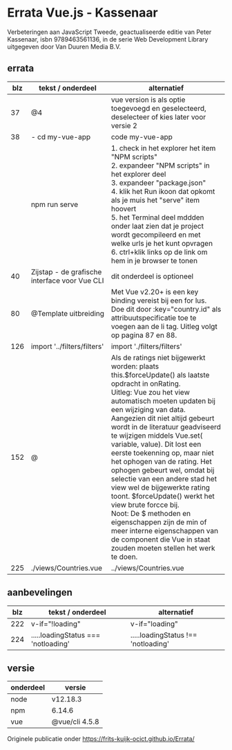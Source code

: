 # Errata Vue.js - Kassenaar
Verbeteringen aan JavaScript Tweede, geactualiseerde editie van Peter Kassenaar, isbn 9789463561136, in de serie Web Development Library uitgegeven door Van Duuren Media B.V.

## errata

| blz | tekst / onderdeel | alternatief |
| - | - | - |
| 37 | @4 | vue version is als optie toegevoegd en geselecteerd, deselecteer of kies later voor versie 2 |
| 38 | - cd my-vue-app | code my-vue-app |
|  | npm run serve | 1. check in het explorer het item "NPM scripts"<br>2. expandeer "NPM scripts" in het explorer deel<br>3. expandeer "package.json"<br>4. klik het Run ikoon dat opkomt als je muis het "serve" item hoovert<br>5. het Terminal deel mddden onder laat zien dat je project wordt gecompileerd en met welke urls je het kunt opvragen<br>6. ctrl+klik links op de link om hem in je browser te tonen |
| 40 | Zijstap - de grafische interface voor Vue CLI | dit onderdeel is optioneel |
| 80 | @Template uitbreiding | Met Vue v2.20+ is een key binding vereist bij een for lus. Doe dit door :key="country.id" als attribuutspecificatie toe te voegen aan de li tag. Uitleg volgt op pagina 87 en 88. |
| 126 | import '../filters/filters' | import './filters/filters' |
| 152 | @ | Als de ratings niet bijgewerkt worden: plaats this.$forceUpdate() als laatste opdracht in onRating.<br>Uitleg: Vue zou het view automatisch moeten updaten bij een wijziging van data. Aangezien dit niet altijd gebeurt wordt in de literatuur geadviseerd te wijzigen middels Vue.set( variable, value). Dit lost  een eerste toekenning op, maar niet het ophogen van de rating. Het ophogen gebeurt wel, omdat bij selectie van een andere stad het view wel de bijgewerkte rating toont. $forceUpdate() werkt het view brute forcce bij.<br>Noot: De $ methoden en eigenschappen zijn de min of meer interne eigenschappen van de component die Vue in staat zouden moeten stellen het werk te doen. |
| 225 | ./views/Countries.vue | ../views/Countries.vue |

## aanbevelingen

| blz | tekst / onderdeel | alternatief |
| - | - | - |
| 222 | v-if="!loading" | v-if="loading" |
| 224 | .....loadingStatus === 'notloading' | .....loadingStatus !== 'notloading' |

## versie

| onderdeel | versie|
| - | - |
| node | v12.18.3 |
| npm | 6.14.6 |
| vue | @vue/cli 4.5.8 |

Originele publicatie onder https://frits-kuijk-ocict.github.io/Errata/